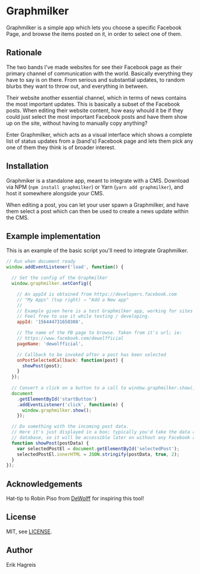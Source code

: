 # Graphmilker
Graphmilker is a simple app which lets you choose a specific Facebook Page, and browse the items posted on it, in order to select one of them.

## Rationale
The two bands I've made websites for see their Facebook page as their primary channel of communication with the world. Basically everything they have to say is on there. From serious and substantial updates, to random blurbs they want to throw out, and everything in between. 

Their website another essential channel, which in terms of news contains the most important updates. This is basically a subset of the Facebook posts. When editing their website content, how easy whould it be if they could just select the most important Facebook posts and have them show up on the site, without having to manually copy anything?

Enter Graphmilker, which acts as a visual interface which shows a complete list of status updates from a (band's) Facebook page and lets them pick any one of them they think is of broader interest.

## Installation
Graphmiker is a standalone app, meant to integrate with a CMS. Download via NPM (`npm install graphmilker`) or Yarn (`yarn add graphmilker`), and host it somewhere alongside your CMS. 

When editing a post, you can let your user spawn a Graphmilker, and have them select a post which can then be used to create a news update within the CMS.

## Example implementation
This is an example of the basic script you'll need to integrate Graphmilker.

```javascript
// Run when document ready
window.addEventListener('load', function() {

  // Set the config of the Graphmilker
  window.graphmilker.setConfig({

    // An appId is obtained from https://developers.facebook.com
    // "My Apps" (top right) → "Add a New app"
    //
    // Example given here is a test Graphmilker app, working for sites running on localhost
    // Feel free to use it while testing / developing.
    appId: '156444731650308',

    // The name of the FB page to browse. Taken from it's url; ie:
    // https://www.facebook.com/dewolfficial
    pageName: 'dewolfficial',

    // Callback to be invoked after a post has been selected
    onPostSelectedCallback: function(post) {
      showPost(post);
    }
  });
  
  // Convert a click on a button to a call to window.graphmilker.show();
  document
    .getElementById('startButton')
    .addEventListener('click', function(e) {
      window.graphmilker.show();
    });      

  // Do something with the incoming post data. 
  // Here it's just displayed in a box; typically you'd take the data and insert it into the CMS 
  // database, so it will be accessible later on without any Facebook authorisation.
  function showPost(postData) {
    var selectedPostEl = document.getElementById('selectedPost');
    selectedPostEl.innerHTML = JSON.stringify(postData, true, 2);
  }
});
```

## Acknowledgements
Hat-tip to Robin Piso from [DeWolff](http://www.dewolff.nu) for inspiring this tool! 

## License
MIT, see [LICENSE](./LICENSE).

## Author
Erik Hagreis
